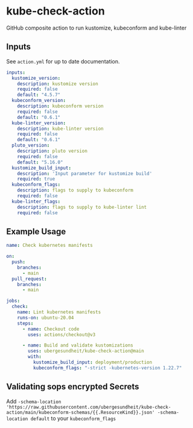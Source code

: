 # kube-check-action

GitHub composite action to run kustomize, kubeconform and kube-linter

## Inputs

See `action.yml` for up to date documentation.

```yaml
inputs:
  kustomize_version:
    description: kustomize version
    required: false
    default: "4.5.7"
  kubeconform_version:
    description: kubeconform version
    required: false
    default: "0.6.1"
  kube-linter_version:
    description: kube-linter version
    required: false
    default: "0.6.1"
  pluto_version:
    description: pluto version
    required: false
    default: "5.16.0"
  kustomize_build_input:
    description: 'Input parameter for kustomize build'
    required: true
  kubeconform_flags:
    description: flags to supply to kubeconform
    required: false
  kube-linter_flags:
    description: flags to supply to kube-linter lint
    required: false
```

## Example Usage

```yaml
name: Check kubernetes manifests

on:
  push:
    branches:
      - main
  pull_request:
    branches:
      - main

jobs:
  check:
    name: Lint kubernetes manifests
    runs-on: ubuntu-20.04
    steps:
      - name: Checkout code
        uses: actions/checkout@v3

      - name: Build and validate kustomizations
        uses: ubergesundheit/kube-check-action@main
        with:
          kustomize_build_input: deployment/production
          kubeconform_flags: "-strict -kubernetes-version 1.22.7"
```

## Validating sops encrypted Secrets

Add `-schema-location 'https://raw.githubusercontent.com/ubergesundheit/kube-check-action/main/kubeconform-schemas/{{.ResourceKind}}.json' -schema-location default` to your `kubeconform_flags`
